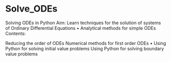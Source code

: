 # Solve_ODEs

Solving ODEs in Python
Aim: Learn techniques for the solution of systems of Ordinary Differential Equations
•
Analytical methods for simple ODEs
Contents:

Reducing the order of ODEs
Numerical methods for first order ODEs
•
Using Python for solving initial value problems
Using Python for solving boundary value problems

